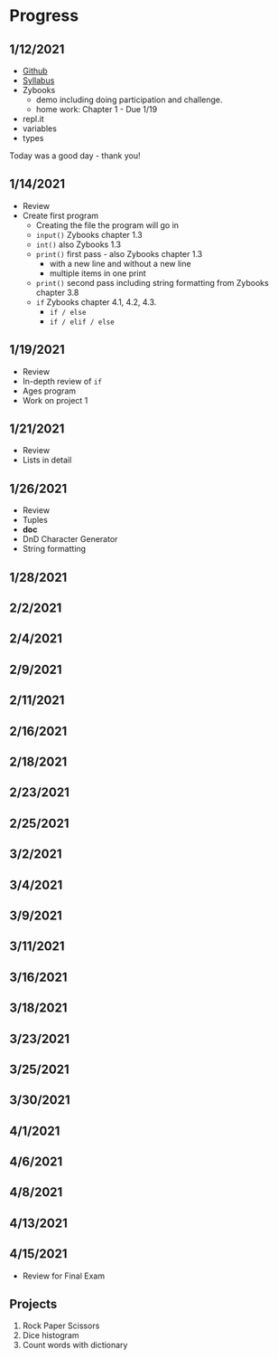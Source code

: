 # Progress

## 1/12/2021

* [Github](https://github.com/pkivolowitz/CSC1100-S-2021)
* [Syllabus](https://github.com/pkivolowitz/CSC1100-S-2021/tree/main/SYLLABUS)
* Zybooks
   * demo including doing participation and challenge.
   * home work: Chapter 1 - Due 1/19
* repl.it
* variables
* types

Today was a good day - thank you!

## 1/14/2021

* Review
* Create first program
   * Creating the file the program will go in
   * `input()` Zybooks chapter 1.3
   * `int()` also Zybooks 1.3
   * `print()` first pass - also Zybooks chapter 1.3
      * with a new line and without a new line
	  * multiple items in one print
   * `print()` second pass including string formatting from Zybooks chapter 3.8
   * `if` Zybooks chapter 4.1, 4.2, 4.3.
      * `if / else` 
      * `if / elif / else`

## 1/19/2021

* Review
* In-depth review of `if`
* Ages program
* Work on project 1

## 1/21/2021

* Review
* Lists in detail

## 1/26/2021

* Review
* Tuples
* __doc__
* DnD Character Generator
* String formatting

## 1/28/2021

## 2/2/2021

## 2/4/2021

## 2/9/2021

## 2/11/2021

## 2/16/2021

## 2/18/2021

## 2/23/2021

## 2/25/2021

## 3/2/2021

## 3/4/2021

## 3/9/2021

## 3/11/2021

## 3/16/2021

## 3/18/2021

## 3/23/2021

## 3/25/2021

## 3/30/2021

## 4/1/2021

## 4/6/2021

## 4/8/2021

## 4/13/2021

## 4/15/2021

* Review for Final Exam

## Projects

1. Rock Paper Scissors
2. Dice histogram
3. Count words with dictionary

